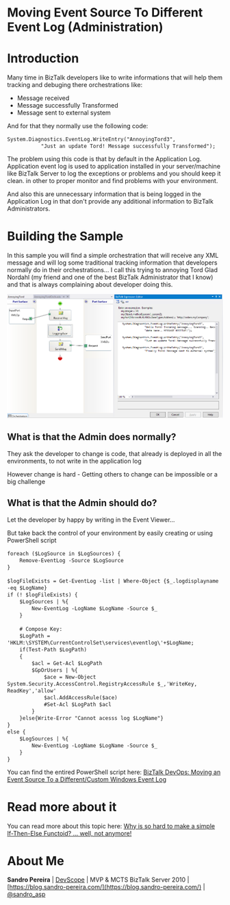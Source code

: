 # Moving Event Source To Different Event Log (Administration)

# Introduction
Many time in BizTalk developers like to write informations that will help them tracking and debuging there orchestrations like:
* Message received
* Message successfully Transformed
* Message sent to external system

And for that they normally use the following code:
    
    System.Diagnostics.EventLog.WriteEntry("AnnoyingTord3",  
               "Just an update Tord! Message successfully Transformed");
    

The problem using this code is that by default in the Application Log. Application event log is used to application installed in your server/machine like BizTalk Server to log the exceptions or problems and you should keep it clean. in other to proper monitor and find problems with your environment.

And also this are unnecessary information that is being logged in the Application Log in that don't provide any additional information to BizTalk Administrators.

# Building the Sample
In this sample you will find a simple orchestration that will receive any XML message and will log some traditional tracking information that developers normally do in their orchestrations… I call this trying to annoying Tord Glad Nordahl (my friend and one of the best BizTalk Administrator that I know) and that is always complaining about developer doing this.

![Moving Event Source To Different Event Log](media/Annoying-Tord.png)

## What is that the Admin does normally?
They ask the developer to change is code, that already is deployed in all the environments, to not write in the application log

However change is hard - Getting others to change can be impossible or a big challenge

## What is that the Admin should do?
Let the developer by happy by writing in the Event Viewer...

But take back the control of your environment by easily creating or using PowerShell script

    
    foreach ($LogSource in $LogSources) {  
		Remove-EventLog -Source $LogSource  
	}  
	  
	$logFileExists = Get-EventLog -list | Where-Object {$_.logdisplayname -eq $LogName}   
	if (! $logFileExists) {  
		$LogSources | %{  
			New-EventLog -LogName $LogName -Source $_  
		}  
	  
		# Compose Key:  
		$LogPath = 'HKLM:\SYSTEM\CurrentControlSet\services\eventlog\'+$LogName;  
		if(Test-Path $LogPath)  
		{  
			$acl = Get-Acl $LogPath  
			$GpOrUsers | %{  
				$ace = New-Object System.Security.AccessControl.RegistryAccessRule $_,'WriteKey, ReadKey','allow'  
				$acl.AddAccessRule($ace)  
				#Set-Acl $LogPath $acl  
			}  
		}else{Write-Error "Cannot acesss log $LogName"}  
	}  
	else {  
		$LogSources | %{  
			New-EventLog -LogName $LogName -Source $_  
		}  
	}
        

You can find the entired PowerShell script here: [BizTalk DevOps: Moving an Event Source To a Different/Custom Windows Event Log](https://gallery.technet.microsoft.com/scriptcenter/BizTalk-DevOps-Moving-an-e4c23236)

# Read more about it
You can read more about this topic here: [Why is so hard to make a simple If-Then-Else Functoid? … well, not anymore!
](https://blog.sandro-pereira.com/2016/02/10/why-is-so-hard-to-make-a-simple-if-then-else-functoid-well-not-anymore/)

# About Me
**Sandro Pereira** | [DevScope](http://www.devscope.net/) | MVP & MCTS BizTalk Server 2010 | [https://blog.sandro-pereira.com/](https://blog.sandro-pereira.com/) | [@sandro_asp](https://twitter.com/sandro_asp)

